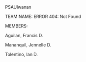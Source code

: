 PSAUlwanan

TEAM NAME: ERROR 404: Not Found

MEMBERS:

  Aguilan, Francis D.
  
  Mananquil, Jennelle D.
  
  Tolentino, Ian D.
